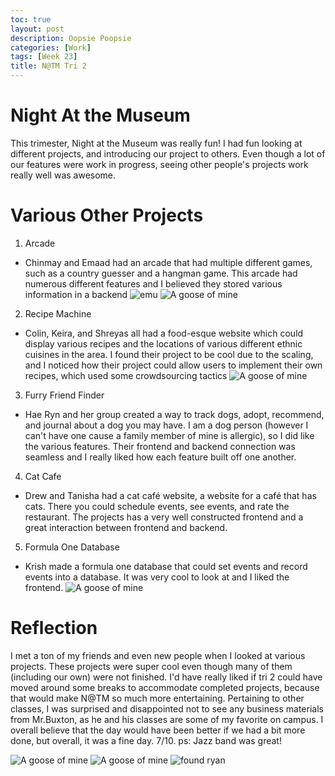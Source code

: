 ```yaml
---
toc: true
layout: post
description: Oopsie Poopsie
categories: [Work]
tags: [Week 23]
title: N@TM Tri 2
---
```


# Night At the Museum
This trimester, Night at the Museum was really fun! I had fun looking at different projects, and introducing our project to others. Even though a lot of our features were work in progress, seeing other people's projects work really well was awesome.

# Various Other Projects

1. Arcade
- Chinmay and Emaad had an arcade that had multiple different games, such as a country guesser and a hangman game. This arcade had numerous different features and I believed they stored various information in a backend
![]({{site.baseurl}}/images/emaad.jpg "emu")
![]({{site.baseurl}}/images/chinmay.jpg "A goose of mine")

2. Recipe Machine
- Colin, Keira, and Shreyas all had a food-esque website which could display various recipes and the locations of various different ethnic cuisines in the area. I found their project to be cool due to the scaling, and I noticed how their project could allow users to implement their own recipes, which used some crowdsourcing tactics
![]({{site.baseurl}}/images/colin.jpg "A goose of mine")

3. Furry Friend Finder
- Hae Ryn and her group created a way to track dogs, adopt, recommend, and journal about a dog you may have. I am a dog person (however I can't have one cause a family member of mine is allergic), so I did like the various features. Their frontend and backend connection was seamless and I really liked how each feature built off one another.

4. Cat Cafe
- Drew and Tanisha had a cat café website, a website for a café that has cats. There you could schedule events, see events, and rate the restaurant. The projects has a very well constructed frontend and a great interaction between frontend and backend. 

5. Formula One Database
- Krish made a formula one database that could set events and record events into a database. It was very cool to look at and I liked the frontend.
![]({{site.baseurl}}/images/krish.jpg "A goose of mine")

# Reflection
I met a ton of my friends and even new people when I looked at various projects. These projects were super cool even though many of them (including our own) were not finished. I'd have really liked if tri 2 could have moved around some breaks to accommodate completed projects, because that would make N@TM so much more entertaining. Pertaining to other classes, I was surprised and disappointed not to see any business materials from Mr.Buxton, as he and his classes are some of my favorite on campus. I overall believe that the day would have been better if we had a bit more done, but overall, it was a fine day. 7/10. 
ps: Jazz band was great!

![]({{site.baseurl}}/images/chair.jpg "A goose of mine")
![]({{site.baseurl}}/images/acto.jpg "A goose of mine")
![]({{site.baseurl}}/images/ryan.jpg "found ryan")